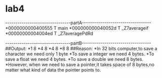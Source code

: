 # lab4
--------------------------------partA----------------------------------
*0000000000400555 T main
*000000000040052d T _Z7averageif
*00000000004004ed T _Z7averagePdRd

--------------------------------partB----------------------------------
##Output:
*1 8
*4 8
*4 8
*8 8
##Reason:
*In 32 bits computer,to save a character we need only 1 byte
*To save a integer we need 4 bytes.
*To save a float we need 4 bytes.
*To save a double we need 8 bytes.
*However, when we need to save a pointer,it takes space of 8 bytes,no matter what kind of data the pointer   points to.

